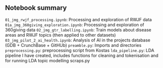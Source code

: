 ## Notebook summary

`01_jmg_rwjf_processing.ipynb`: Processing and exploration of RWJF data
`01a_jmg_360giving_exploration.ipynb`: Processing and exploration of 360giving data
`02_jmg_gtr_labelling.ipynb`: Train models about disease areas and RWJF topics (then applied to other datasets) 
`03_jmg_pilot_2_ai_health.ipynb`: Analysis of AI in the projects database (GDB + CrunchBase + GitHUb)
`preamble.py`: Imports and directories 
`preprocessing.py`: preprocessing script from Kostas
`lda_pipeline.py`: LDA pipeline I have created, includes functions for cleaning and tokenisation and for running LDA topic modelling
scraps.py